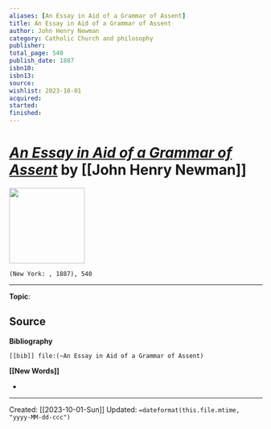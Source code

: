 ```yaml
---
aliases: [An Essay in Aid of a Grammar of Assent]
title: An Essay in Aid of a Grammar of Assent
author: John Henry Newman
category: Catholic Church and philosophy
publisher: 
total_page: 540
publish_date: 1887
isbn10: 
isbn13: 
source: 
wishlist: 2023-10-01
acquired: 
started: 
finished: 
---
```

# *[An Essay in Aid of a Grammar of Assent]()* by [[John Henry Newman]]

<img src="http://books.google.com/books/content?id=ZuGfAAAAMAAJ&printsec=frontcover&img=1&zoom=1&edge=curl&source=gbs_api" width=150>

`(New York: , 1887), 540`



--- 
**Topic**: 

**Source**
- 

**Bibliography**

```query
[[bib]] file:(~An Essay in Aid of a Grammar of Assent)
```
 

**[[New Words]]**

- 

---
Created: [[2023-10-01-Sun]]
Updated: `=dateformat(this.file.mtime, "yyyy-MM-dd-ccc")`